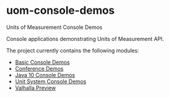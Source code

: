uom-console-demos
=========

Units of Measurement Console Demos

Console applications demonstrating Units of Measurement API.

The project currently contains the following modules:

- [Basic Console Demos](basic)
- [Conference Demos](conference)
- [Java 10 Console Demos](java10)
- [Unit System Console Demos](systems)
- [Valhalla Preview](valhalla)